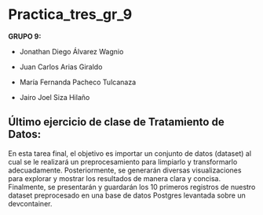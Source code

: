 # Practica_tres_gr_9

**GRUPO 9:**

* Jonathan Diego Álvarez Wagnio

* Juan Carlos Arias Giraldo

* María Fernanda Pacheco Tulcanaza

* Jairo Joel Siza Hilaño

## Último ejercicio de clase de Tratamiento de Datos:

En esta tarea final, el objetivo es importar un conjunto de datos (dataset) al cual se le realizará un preprocesamiento para limpiarlo y transformarlo adecuadamente. Posteriormente, se generarán diversas visualizaciones para explorar y mostrar los resultados de manera clara y concisa. Finalmente, se presentarán y guardarán los 10 primeros registros de nuestro dataset preprocesado en una base de datos Postgres levantada sobre un devcontainer.
